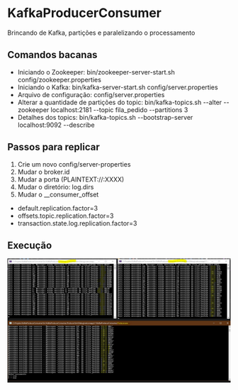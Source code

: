 # KafkaProducerConsumer
Brincando de Kafka, partições e paralelizando o processamento

## Comandos bacanas

* Iniciando o Zookeeper: bin/zookeeper-server-start.sh config/zookeeper.properties
* Iniciando o Kafka: bin/kafka-server-start.sh config/server.properties
* Arquivo de configuração: config/server.properties
* Alterar a quantidade de partições do topic: bin/kafka-topics.sh --alter --zookeeper localhost:2181 --topic fila_pedido --partitions 3
* Detalhes dos topics: bin/kafka-topics.sh --bootstrap-server localhost:9092 --describe

## Passos para replicar
1. Crie um novo config/server-properties
2. Mudar o broker.id
3. Mudar a porta (PLAINTEXT://:XXXX)
4. Mudar o diretório: log.dirs
5. Mudar o __consumer_offset
  - default.replication.factor=3
  - offsets.topic.replication.factor=3
  - transaction.state.log.replication.factor=3

## Execução
![Executando o projeto](https://github.com/fernandogjose/KafkaProducerConsumer/blob/main/Images/Kafka-Executando.JPG)
